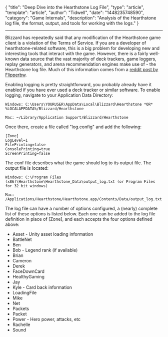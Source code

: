 
{
	"title": "Deep Dive into the Hearthstone Log File",
	"type": "article",
	"template": "article",
	"author": "Tidwell",
	"date": "1448235748590",
	"category": "Game Internals",
	"description": "Analysis of the Hearthstone log file, the format, output, and tools for working with the logs."
}

---

Blizzard has repeatedly said that any modification of the Hearthstone game client is a violation of the Terms of Service.  If you are a developer of hearthstone-related software, this is a big problem for developing new and interesting tools that interact with the game.  However, there is a fairly well-known data source that the vast majority of deck trackers, game loggers, replay generators, and arena recommendation engines make use of - the Hearthstone log file.  Much of this information comes from a [reddit post by Flipperbw][1].

Enabling logging is pretty straightforward, you probably already have it enabled if you have ever used a deck tracker or similar software.  To enable logging, navigate to your Application Data Directory:

	Windows: C:\Users\YOURUSER\AppData\Local\Blizzard\Hearthstone *OR* %LOCALAPPDATA%/Blizzard/Hearthstone

	Mac: ~/Library/Application Support/Blizzard/Hearthstone

Once there, create a file called "log.config" and add the following:

	[Zone]
	LogLevel=1
	FilePrinting=false
	ConsolePrinting=true
	ScreenPrinting=false

The conf file describes what the game should log to its output file.  The output file is located:

	Windows: C:\Program Files (x86)\Hearthstone\Hearthstone_Data\output_log.txt (or Program Files for 32 bit windows)

	Mac: /Applications/Hearthstone/Hearthstone.app/Contents/Data/output_log.txt

The log file can have a number of options configured, a (nearly) complete list of these options is listed below.  Each one can be added to the log file definition in place of [Zone], and each accepts the four options defined above:

* Asset - Unity asset loading information
* BattleNet
* Ben
* Bob - Legend rank (if available)
* Brian
* Cameron
* Derek
* FaceDownCard
* HealthyGaming
* Jay
* Kyle - Card back information
* LoadingFile
* Mike
* Net
* Packets
* Packet
* Power - Hero power, attacks, etc
* Rachelle
* Sound

 [1]: https://www.reddit.com/r/hearthstone/comments/268fkk/simple_hearthstone_logging_see_your_complete_play "Reddit post by Flipperbw"